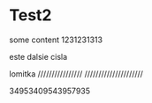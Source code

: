 # Test2
some content
1231231313

este dalsie cisla

lomitka ////////////////
/////////////////////

34953409543957935
